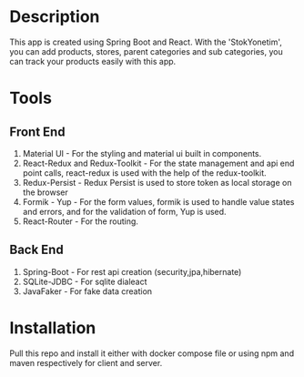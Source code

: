 #   Description
This app is created using Spring Boot and React. With the 'StokYonetim', you can add products, stores, parent categories and sub categories, you can track your products easily with this app.

#   Tools
##  Front End
1.  Material UI - For the styling and material ui built in components.
2.  React-Redux and Redux-Toolkit - For the state management and api end point calls, react-redux is used with the help of the redux-toolkit.
3.  Redux-Persist - Redux Persist is used to store token as local storage on the browser
4.  Formik - Yup - For the form values, formik is used to handle value states and errors, and for the validation of form, Yup is used.
5.  React-Router - For the routing.

##  Back End
1.  Spring-Boot - For rest api creation (security,jpa,hibernate)
2.  SQLite-JDBC - For sqlite dialeact
3.  JavaFaker - For fake data creation

#   Installation
Pull this repo and install it either with docker compose file or using npm and maven respectively for client and server.

